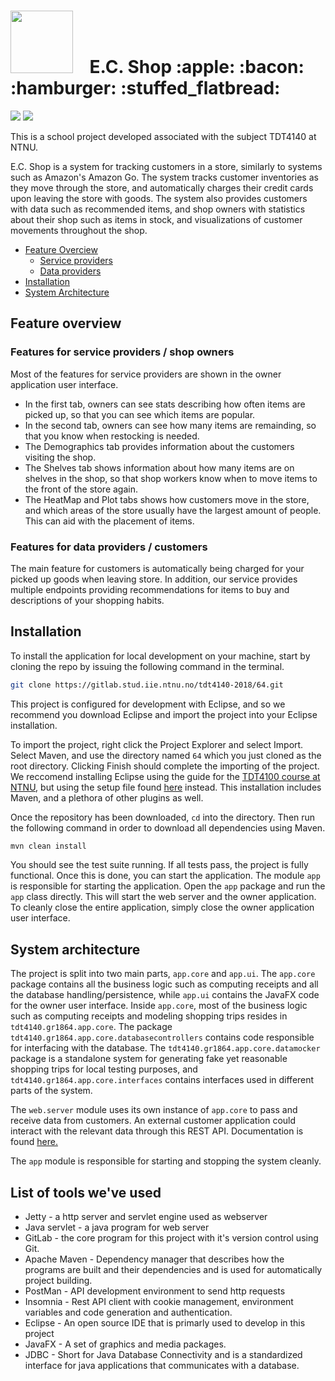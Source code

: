 <h1><img src="https://i.imgur.com/NaEWdZ3.png" width="100" />&nbsp; &nbsp; E.C.
Shop :apple: :bacon: :hamburger: :stuffed_flatbread:</h1>

<img src="https://gitlab.stud.iie.ntnu.no/tdt4140-2018/64/badges/master/build.svg">
<img src="https://gitlab.stud.iie.ntnu.no/tdt4140-2018/64/badges/master/coverage.svg">

This is a school project developed associated with the subject TDT4140 at NTNU.

E.C. Shop is a system for tracking customers in a store, similarly to systems
such as Amazon's Amazon Go. The system tracks customer inventories as they move
through the store, and automatically charges their credit cards upon leaving
the store with goods. The system also provides customers with data such as
recommended items, and shop owners with statistics about their shop such as
items in stock, and visualizations of customer movements throughout the shop.

- [Feature Overciew](#feature-overview)
	- [Service providers](#features-for-service-providers-shop-owners)
	- [Data providers](#features-for-data-providers-customers)
- [Installation](#installation)
- [System Architecture](#system-architecture)

## Feature overview
### Features for service providers / shop owners

Most of the features for service providers are shown in the owner application
user interface.

* In the first tab, owners can see stats describing how often items are
picked up, so that you can see which items are popular. 
* In the second tab, owners can see how many items are remainding, so
that you know when restocking is needed. 
* The Demographics tab provides information about the customers
visiting the shop.
* The Shelves tab shows information about how many items are on
shelves in the shop, so that shop workers know when to move items
to the front of the store again.
* The HeatMap and Plot tabs shows how customers move in the store, and
which areas of the store usually have the largest amount of people. 
This can aid with the placement of items. 

### Features for data providers / customers

The main feature for customers is automatically being charged for your picked
up goods when leaving store. In addition, our service provides multiple
endpoints providing recommendations for items to buy and descriptions of your
shopping habits. 

## Installation

To install the application for local development on your machine, start by
cloning the repo by issuing the following command in the terminal.

``` bash
git clone https://gitlab.stud.iie.ntnu.no/tdt4140-2018/64.git
```

This project is configured for development with Eclipse, and so we recommend
you download Eclipse and import the project into your Eclipse installation. 

To import the project, right click the Project Explorer and select Import.
Select Maven, and use the directory named `64` which you just cloned as the root
directory. Clicking Finish should complete the importing of the project. We
reccomend installing Eclipse using the guide for the [TDT4100 course at
NTNU](https://www.ntnu.no/wiki/display/tdt4100/Installasjon+av+Eclipse), but
using the setup file found
[here](https://raw.githubusercontent.com/hallvard/jexercise/master/no.hal.learning/TDT4180.setup)
instead. This installation includes Maven, and a plethora of other plugins as
well.

Once the repository has been downloaded, `cd` into the directory. Then run the
following command in order to download all dependencies using Maven.

```bash
mvn clean install
```

You should see the test suite running. If all tests pass, the project is fully
functional. Once this is done, you can start the application. The
module `app` is responsible for starting the application. Open
the `app` package and run the `app` class directly. This will start
the web server and the owner application. To cleanly close the entire
application, simply close the owner application user interface.

## System architecture

The project is split into two main parts, `app.core` and `app.ui`. The
`app.core` package contains all the business logic such as computing receipts
and all the database handling/persistence, while `app.ui` contains the JavaFX
code for the owner user interface. Inside `app.core`, most of the business
logic such as computing receipts and modeling shopping trips resides in
`tdt4140.gr1864.app.core`. The package
`tdt4140.gr1864.app.core.databasecontrollers` contains code responsible for
interfacing with the database. The
`tdt4140.gr1864.app.core.datamocker` package is a standalone system
for generating fake yet reasonable shopping trips for local testing purposes,
and `tdt4140.gr1864.app.core.interfaces` contains interfaces used in different
parts of the system. 

The `web.server` module uses its own instance of `app.core` to pass and receive
data from customers. An external customer application could interact with the
relevant data through this REST API. Documentation is found [here.](https://gitlab.stud.iie.ntnu.no/tdt4140-2018/64/blob/master/tdt4140-gr1864/web.server/README.md)


The `app` module is responsible for starting and stopping the system cleanly.

## List of tools we've used
* Jetty - a http server and servlet engine used as webserver
* Java servlet - a java program for web server
* GitLab - the core program for this project with it's version control using Git.
* Apache Maven - Dependency manager that describes how the programs are built and their dependencies and is used for automatically project building.
* PostMan - API development environment to send http requests
* Insomnia - Rest API client with cookie management, environment variables and code generation and authentication.
* Eclipse - An open source IDE that is primarly used to develop in this project
* JavaFX - A set of graphics and media packages.
* JDBC - Short for Java Database Connectivity and is a standardized interface for java applications that communicates with a database. 
